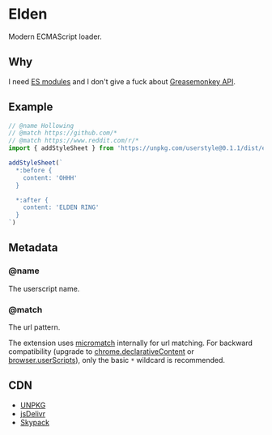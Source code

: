 # Elden

Modern ECMAScript loader.

## Why

I need [ES modules] and I don't give a fuck about [Greasemonkey API].

[ES modules]: https://developer.mozilla.org/en-US/docs/Web/JavaScript/Reference/Statements/import
[Greasemonkey API]: https://wiki.greasespot.net/Greasemonkey_Manual:API

## Example

```js
// @name Hollowing
// @match https://github.com/*
// @match https://www.reddit.com/r/*
import { addStyleSheet } from 'https://unpkg.com/userstyle@0.1.1/dist/es2018/index.min.mjs'

addStyleSheet(`
  *:before {
    content: 'OHHH'
  }

  *:after {
    content: 'ELDEN RING'
  }
`)
```

## Metadata

### @name

The userscript name.

### @match

The url pattern.

The extension uses [micromatch](https://www.npmjs.com/package/micromatch) internally for url matching.
For backward compatibility (upgrade to [chrome.declarativeContent] or [browser.userScripts]),
only the basic `*` wildcard is recommended.

[chrome.declarativeContent]: https://developer.chrome.com/docs/extensions/reference/declarativeContent/
[browser.userScripts]: https://developer.mozilla.org/en-US/docs/Mozilla/Add-ons/WebExtensions/API/userScripts

## CDN

- [UNPKG](https://unpkg.com/)
- [jsDelivr](https://www.jsdelivr.com/)
- [Skypack](https://www.skypack.dev/)
